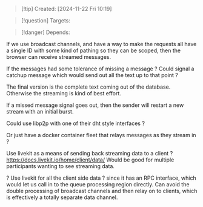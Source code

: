 
>[!tip] Created: [2024-11-22 Fri 10:19]

>[!question] Targets: 

>[!danger] Depends: 

If we use broadcast channels, and have a way to make the requests all have a single ID with some kind of pathing so they can be scoped, then the browser can receive streamed messages.

If the messages had some tolerance of missing a message ?
Could signal a catchup message which would send out all the text up to that point ?

The final version is the complete text coming out of the database.  Otherwise the streaming is kind of best effort.

If a missed message signal goes out, then the sender will restart a new stream with an initial burst.

Could use libp2p with one of their dht style interfaces ?

Or just have a docker container fleet that relays messages as they stream in ?

Use livekit as a means of sending back streaming data to a client ?
https://docs.livekit.io/home/client/data/
Would be good for multiple participants wanting to see streaming data.

? Use livekit for all the client side data ? since it has an RPC interface, which would let us call in to the queue processing region directly.
Can avoid the double processing of broadcast channels and then relay on to clients, which is effectively a totally separate data channel.